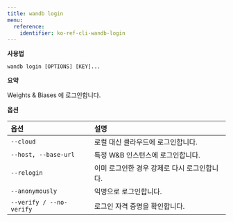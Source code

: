 ```yaml
---
title: wandb login
menu:
  reference:
    identifier: ko-ref-cli-wandb-login
---
```


**사용법**

`wandb login [OPTIONS] [KEY]...`

**요약**

Weights & Biases 에 로그인합니다.


**옵션**

| **옵션** | **설명** |
| :--- | :--- |
| `--cloud` | 로컬 대신 클라우드에 로그인합니다. |
| `--host, --base-url` | 특정 W&B 인스턴스에 로그인합니다. |
| `--relogin` | 이미 로그인한 경우 강제로 다시 로그인합니다. |
| `--anonymously` | 익명으로 로그인합니다. |
| `--verify / --no-verify` | 로그인 자격 증명을 확인합니다. |
